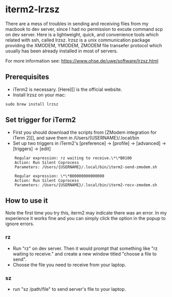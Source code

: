 # iterm2-lrzsz

There are a mess of troubles in sending and receiving files from my macbook to dev server, since I had no permission to excute command scp on dev server.
Here is a lightweight, quick, and convenience tools which related with ssh, called lrzsz. lrzsz is a unix communication package providing the XMODEM, YMODEM, ZMODEM file transefer protocol which usually has been already installed in most of servers.

For more information see:
https://www.ohse.de/uwe/software/lrzsz.html

Prerequisites
---

- iTerm2 is necessary. [Here][] is the official website.
- Install lrzsz on your mac:

```shell
sudo brew install lrzsz
```

Set trigger for iTerm2
---

- First you should download the scripts from [ZModem integration for iTerm 2][], and save them in /Users/{USERNAME}/.local/bin
- Set up two triggers in iTerm2's [preference] -> [profile] -> [advanced] -> [triggers] -> [edit]

```
	Regular expression: rz waiting to receive.\*\*B0100
	Action: Run Silent Coprocess
	Parameters: /Users/{USERNAME}/.local/bin/iterm2-send-zmodem.sh

	Regular expression: \*\*B00000000000000
	Action: Run Silent Coprocess
	Parameters: /Users/{USERNAME}/.local/bin/iterm2-recv-zmodem.sh
```

How to use it
---
Note the first time you try this, iterm2 may indicate there was an error.  In my experience it works fine and you can simply click the option in the popup to ignore errors.

### rz

- Run "rz" on dev server. Then it would prompt that something like "rz waiting to receive." and create a new window titled "choose a file to send".
- Choose the file you need to receive from your laptop.

### sz

- run "sz /path/file" to send server's file to your laptop.
